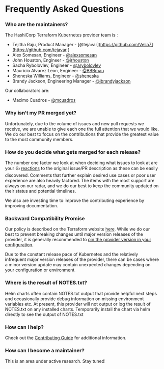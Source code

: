 # Frequently Asked Questions

### Who are the maintainers?

The HashiCorp Terraform Kubernetes provider team is :

* Tejitha Raju, Product Manager - [@tejavar](https://github.com/Velia7](https://github.com/tejavar )
* Alex Somesan, Engineer - [@alexsomesan](https://github.com/alexsomesan)
* John Houston, Engineer - [@jrhouston](https://github.com/jrhouston)
* Sacha Rybolovlev, Engineer - [@arybolovlev](https://github.com/arybolovlev)
* Mauricio Alvarez Leon, Engineer - [@BBBmau](https://github.com/BBBmau) 
* Sheneska Williams, Engineer - [@sheneska](https://github.com/sheneska)
* Brandy Jackson, Engineering Manager - [@ibrandyjackson](https://github.com/ibrandyjackson)

Our collaborators are:
* Maximo Cuadros - [@mcuadros](https://github.com/mcuadros)

### Why isn’t my PR merged yet?

Unfortunately, due to the volume of issues and new pull requests we receive, we are unable to give each one the full attention that we would like. We do our best to focus on the contributions that provide the greatest value to the most community members.

### How do you decide what gets merged for each release?

The number one factor we look at when deciding what issues to look at are your 👍 [reactions](https://blog.github.com/2016-03-10-add-reactions-to-pull-requests-issues-and-comments/) to the original issue/PR description as these can be easily discovered. Comments that further explain desired use cases or poor user experience are also heavily factored. The items with the most support are always on our radar, and we do our best to keep the community updated on their status and potential timelines.

We also are investing time to improve the contributing experience by improving documentation.


### Backward Compatibility Promise

Our policy is described on the Terraform website [here](https://www.terraform.io/docs/extend/best-practices/versioning.html). While we do our best to prevent breaking changes until major version releases of the provider, it is generally recommended to [pin the provider version in your configuration](https://www.terraform.io/docs/configuration/providers.html#provider-versions).

Due to the constant release pace of Kubernetes and the relatively infrequent major version releases of the provider, there can be cases where a minor version update may contain unexpected changes depending on your configuration or environment.

### Where is the result of NOTES.txt?

Helm charts often contain NOTES.txt output that provide helpful next steps and occasionally provide debug information on missing environment variables etc. At present, this provider will not output or log the result of NOTES.txt on any installed charts. Temporarily install the chart via helm directly to see the output of NOTES.txt

### How can I help? 

Check out the [Contributing Guide](CONTRIBUTING.md) for additional information.

### How can I become a maintainer?

This is an area under active research. Stay tuned!
